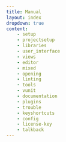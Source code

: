 ```yaml
---
title: Manual
layout: index
dropdown: true
content:
    - setup
    - projectsetup
    - libraries
    - user_interface
    - views
    - editor
    - mixed
    - opening
    - linting
    - tools
    - vunit
    - documentation
    - plugins
    - trouble
    - keyshortcuts
    - config
    - license-key
    - talkback
---
```


[comment]: <>